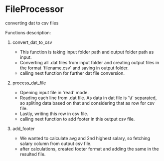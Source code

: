 # FileProcessor
converting dat to csv files 

Functions description:
1) convert_dat_to_csv
   - This function is taking input folder path and output folder path as input.
   - Converting all .dat files from input folder and creating output files in the format 'filename.csv' and saving in output folder.
   - calling next function for further dat file conversion.

2) process_dat_file
   - Opening input file in 'read' mode.
   - Reading each line from .dat file. As data in dat file is '\t' separated, so spliting data based on that and considering that as row for csv file.
   - Lastly, writing this row in csv file.
   - calling next function to add footer in this output csv file.

3) add_footer
   - We wanted to calculate avg and 2nd highest salary, so fetching salary column from output csv file.
   - after calculations, created footer format and adding the same in the resulted file.
